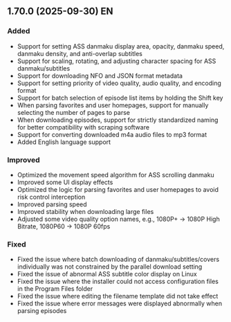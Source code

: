 ## 1.70.0 (2025-09-30) EN
### Added
* Support for setting ASS danmaku display area, opacity, danmaku speed, danmaku density, and anti-overlap subtitles
* Support for scaling, rotating, and adjusting character spacing for ASS danmaku/subtitles
* Support for downloading NFO and JSON format metadata
* Support for setting priority of video quality, audio quality, and encoding format
* Support for batch selection of episode list items by holding the Shift key
* When parsing favorites and user homepages, support for manually selecting the number of pages to parse
* When downloading episodes, support for strictly standardized naming for better compatibility with scraping software
* Support for converting downloaded m4a audio files to mp3 format
* Added English language support

### Improved
* Optimized the movement speed algorithm for ASS scrolling danmaku
* Improved some UI display effects
* Optimized the logic for parsing favorites and user homepages to avoid risk control interception
* Improved parsing speed
* Improved stability when downloading large files
* Adjusted some video quality option names, e.g., 1080P+ -> 1080P High Bitrate, 1080P60 -> 1080P 60fps

### Fixed
* Fixed the issue where batch downloading of danmaku/subtitles/covers individually was not constrained by the parallel download setting
* Fixed the issue of abnormal ASS subtitle color display on Linux
* Fixed the issue where the installer could not access configuration files in the Program Files folder
* Fixed the issue where editing the filename template did not take effect
* Fixed the issue where error messages were displayed abnormally when parsing episodes